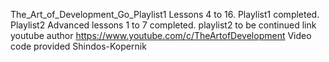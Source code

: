 The_Art_of_Development_Go_Playlist1 Lessons 4 to 16.
Playlist1 completed.
Playlist2 Advanced lessons 1 to 7 completed.
playlist2 to be continued
link youtube author https://www.youtube.com/c/TheArtofDevelopment
Video code provided Shindos-Kopernik
